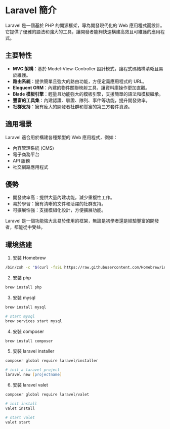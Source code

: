 # Laravel 簡介

Laravel 是一個基於 PHP 的開源框架，專為開發現代化的 Web 應用程式而設計。它提供了優雅的語法和強大的工具，讓開發者能夠快速構建高效且可維護的應用程式。

## 主要特性

- **MVC 架構**：基於 Model-View-Controller 設計模式，讓程式碼結構清晰且易於維護。
- **路由系統**：提供簡單且強大的路由功能，方便定義應用程式的 URL。
- **Eloquent ORM**：內建的物件關聯映射工具，讓資料庫操作更加直觀。
- **Blade 模板引擎**：輕量且功能強大的模板引擎，支援簡單的語法和模板繼承。
- **豐富的工具集**：內建認證、驗證、隊列、事件等功能，提升開發效率。
- **社群支持**：擁有龐大的開發者社群和豐富的第三方套件資源。

## 適用場景

Laravel 適合用於構建各種類型的 Web 應用程式，例如：

- 內容管理系統 (CMS)
- 電子商務平台
- API 服務
- 社交網路應用程式

## 優勢

- 開發效率高：提供大量內建功能，減少重複性工作。
- 易於學習：擁有清晰的文件和活躍的社群支持。
- 可擴展性強：支援模組化設計，方便擴展功能。

Laravel 是一個功能強大且易於使用的框架，無論是初學者還是經驗豐富的開發者，都能從中受益。

## 環境搭建

1. 安裝 Homebrew

```zsh
/bin/zsh -c "$(curl -fsSL https://raw.githubusercontent.com/Homebrew/install/HEAD/install.sh)"
```

2. 安裝 php

```zsh
brew install php
```

3. 安裝 mysql
```zsh
brew install mysql

# start mysql
brew services start mysql
```

4. 安裝 composer
```zsh
brew install composer
```

5. 安裝 laravel installer
```zsh
composer global require laravel/installer

# init a laravel project
laravel new [projectname]
```

6. 安裝 laravel valet
```zsh
composer global require laravel/valet

# init install
valet install

# start valet
valet start
```
